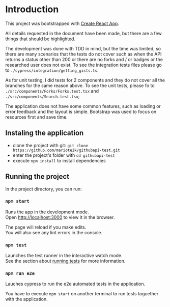 # Introduction

This project was bootstrapped with [Create React App](https://github.com/facebook/create-react-app).

All details requested in the document have been made, but there are a few things that should be highlighted.

The development was done with TDD in mind, but the time was limited, so there are many scenarios that the tests do not cover such as when the API returns a status other than 200 or there are no forks and / or badges or the researched user does not exist. To see the integration tests files please go to `./cypress/integration/getting_gists.ts`.

As for unit testing, I did tests for 2 components and they do not cover all the branches for the same reason above. To see the unit tests, please fo to `./src/components/Forks/Forks.test.tsx` and `./src/components/Search.test.tsx`; 

The application does not have some common features, such as loading or error feedback and the layout is simple. Bootstrap was used to focus on resources first and save time.

## Instaling the application

- clone the project with git: `git clone https://github.com/marioteik/githubapi-test.git`
- enter the project's folder with `cd githubapi-test`
- execute `npm install` to install dependencies

## Running the project

In the project directory, you can run:

### `npm start`

Runs the app in the development mode.\
Open [http://localhost:3000](http://localhost:3000) to view it in the browser.

The page will reload if you make edits.\
You will also see any lint errors in the console.

### `npm test`

Launches the test runner in the interactive watch mode.\
See the section about [running tests](https://facebook.github.io/create-react-app/docs/running-tests) for more information.

### `npm run e2e`

Lauches cypress to run the e2e automated tests in the application.

You have to execute `npm start` on another terminal to run tests toguether with the application.